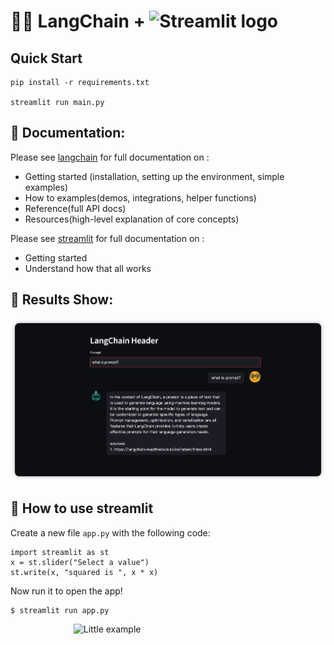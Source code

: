 <!--
 * @Date: 2023-05-10 14:35:55
 * @Author: Bruce
 * @Description: 
-->
# 🦜️🔗 LangChain + <img src="https://user-images.githubusercontent.com/7164864/217935870-c0bc60a3-6fc0-4047-b011-7b4c59488c91.png" alt="Streamlit logo"></img>

## **Quick Start**

```
pip install -r requirements.txt

streamlit run main.py
```

## 📖 Documentation:

Please see [langchain](https://langchain.readthedocs.io/) for full documentation on :

- Getting started (installation, setting up the environment, simple examples)
- How to examples(demos, integrations, helper functions)
- Reference(full API docs)
- Resources(high-level explanation of core concepts)

Please see [streamlit](https://docs.streamlit.io/library/get-started) for full documentation on :

- Getting started
- Understand how that all works

## 👀 Results Show:

<img src="./images/langchain.png">

## 🚀 How to use streamlit

Create a new file `app.py` with the following code:

```
import streamlit as st
x = st.slider("Select a value")
st.write(x, "squared is ", x * x)
```

Now run it to open the app!

```
$ streamlit run app.py
```

<img src="https://user-images.githubusercontent.com/7164864/215172915-cf087c56-e7ae-449a-83a4-b5fa0328d954.gif" width=300 alt="Little example" style="margin-left:20%"></img>

